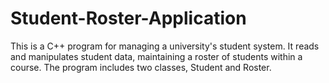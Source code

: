 # Student-Roster-Application
This is a C++ program for managing a university's student system. It reads and manipulates student data, maintaining a roster of students within a course. The program includes two classes, Student and Roster.

